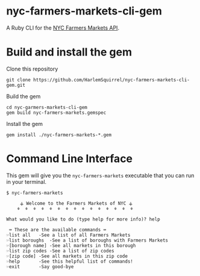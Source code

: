 # nyc-farmers-markets-cli-gem
A Ruby CLI for the [NYC Farmers Markets API](https://dev.socrata.com/foundry/data.cityofnewyork.us/cw3p-q2v6).

# Build and install the gem
Clone this repository
```
git clone https://github.com/HarlemSquirrel/nyc-farmers-markets-cli-gem.git
```
Build the gem
```
cd nyc-garmers-markets-cli-gem
gem build nyc-farmers-markets.gemspec
```
Install the gem
```
gem install ./nyc-farmers-markets-*.gem
```

# Command Line Interface
This gem will give you the `nyc-farmers-markets` executable that you can run in your terminal.
```
$ nyc-farmers-markets

	 ⚶ Welcome to the Farmers Markets of NYC ⚶
	⚘  ⚘  ⚘  ⚘  ⚘  ⚘  ⚘  ⚘  ⚘  ⚘  ⚘  ⚘  ⚘  ⚘  ⚘  

What would you like to do (type help for more info)? help

 ⌨ These are the available commands ⌨
☞list all	-See a list of all Farmers Markets
☞list boroughs  -See a list of boroughs with Farmers Markets
☞[borough name] -See all markets in this borough
☞list zip codes -See a list of zip codes
☞[zip code]	-See all markets in this zip code
☞help		-See this helpful list of commands!
☞exit		-Say good-bye
```
